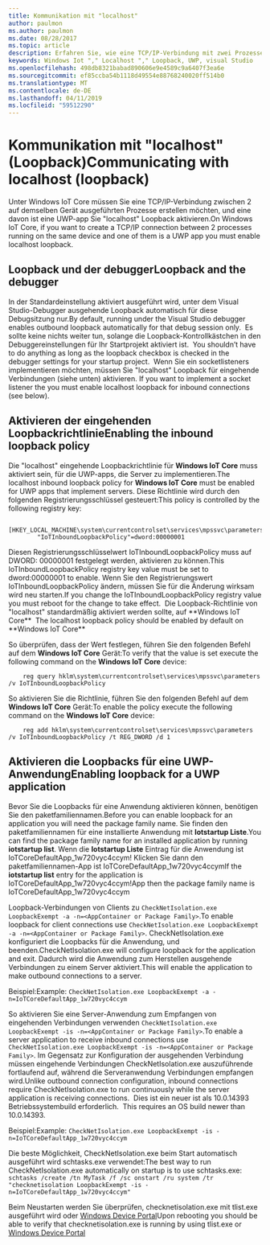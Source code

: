 ```yaml
---
title: Kommunikation mit "localhost"
author: paulmon
ms.author: paulmon
ms.date: 08/28/2017
ms.topic: article
description: Erfahren Sie, wie eine TCP/IP-Verbindung mit zwei Prozessen erstellen, indem Sie "localhost" Loopback aktivieren.
keywords: Windows Iot "," Localhost "," Loopback, UWP, visual Studio
ms.openlocfilehash: 498db8321babad890606e9e4589c9a6407f3ea6e
ms.sourcegitcommit: ef85ccba54b1118d49554e88768240020ff514b0
ms.translationtype: MT
ms.contentlocale: de-DE
ms.lasthandoff: 04/11/2019
ms.locfileid: "59512290"
---
```

# <a name="communicating-with-localhost-loopback"></a><span data-ttu-id="76dea-104">Kommunikation mit "localhost" (Loopback)</span><span class="sxs-lookup"><span data-stu-id="76dea-104">Communicating with localhost (loopback)</span></span>

<span data-ttu-id="76dea-105">Unter Windows IoT Core müssen Sie eine TCP/IP-Verbindung zwischen 2 auf demselben Gerät ausgeführten Prozesse erstellen möchten, und eine davon ist eine UWP-app Sie "localhost" Loopback aktivieren.</span><span class="sxs-lookup"><span data-stu-id="76dea-105">On Windows IoT Core, if you want to create a TCP/IP connection between 2 processes running on the same device and one of them is a UWP app you must enable localhost loopback.</span></span>

## <a name="loopback-and-the-debugger"></a><span data-ttu-id="76dea-106">Loopback und der debugger</span><span class="sxs-lookup"><span data-stu-id="76dea-106">Loopback and the debugger</span></span> 
<span data-ttu-id="76dea-107">In der Standardeinstellung aktiviert ausgeführt wird, unter dem Visual Studio-Debugger ausgehende Loopback automatisch für diese Debugsitzung nur.</span><span class="sxs-lookup"><span data-stu-id="76dea-107">By default, running under the Visual Studio debugger enables outbound loopback automatically for that debug session only.</span></span><span data-ttu-id="76dea-108">  Es sollte keine nichts weiter tun, solange die Loopback-Kontrollkästchen in den Debuggereinstellungen für Ihr Startprojekt aktiviert ist.</span><span class="sxs-lookup"><span data-stu-id="76dea-108">  You shouldn’t have to do anything as long as the loopback checkbox is checked in the debugger settings for your startup project.</span></span> <span data-ttu-id="76dea-109"> Wenn Sie ein socketlisteners implementieren möchten, müssen Sie "localhost" Loopback für eingehende Verbindungen (siehe unten) aktivieren.</span><span class="sxs-lookup"><span data-stu-id="76dea-109"> If you want to implement a socket listener the you must enable localhost loopback for inbound connections (see below).</span></span>
 
## <a name="enabling-the-inbound-loopback-policy"></a><span data-ttu-id="76dea-110">Aktivieren der eingehenden Loopbackrichtlinie</span><span class="sxs-lookup"><span data-stu-id="76dea-110">Enabling the inbound loopback policy</span></span>
<span data-ttu-id="76dea-111">Die "localhost" eingehende Loopbackrichtlinie für **Windows IoT Core** muss aktiviert sein, für die UWP-apps, die Server zu implementieren.</span><span class="sxs-lookup"><span data-stu-id="76dea-111">The localhost inbound loopback policy for **Windows IoT Core** must be enabled for UWP apps that implement servers.</span></span>  <span data-ttu-id="76dea-112">Diese Richtlinie wird durch den folgenden Registrierungsschlüssel gesteuert:</span><span class="sxs-lookup"><span data-stu-id="76dea-112">This policy is controlled by the following registry key:</span></span>

        [HKEY_LOCAL_MACHINE\system\currentcontrolset\services\mpssvc\parameters]
            "IoTInboundLoopbackPolicy"=dword:00000001

<span data-ttu-id="76dea-113">Diesen Registrierungsschlüsselwert IoTInboundLoopbackPolicy muss auf DWORD: 00000001 festgelegt werden, aktivieren zu können.</span><span class="sxs-lookup"><span data-stu-id="76dea-113">This IoTInboundLoopbackPolicy registry key value must be set to dword:00000001 to enable.</span></span> <span data-ttu-id="76dea-114">Wenn Sie den Registrierungswert IoTInboundLoopbackPolicy ändern, müssen Sie für die Änderung wirksam wird neu starten.</span><span class="sxs-lookup"><span data-stu-id="76dea-114">If you change the IoTInboundLoopbackPolicy registry value you must reboot for the change to take effect.</span></span><span data-ttu-id="76dea-115">  Die Loopback-Richtlinie von "localhost" standardmäßig aktiviert werden sollte, auf \*\*Windows IoT Core**</span><span class="sxs-lookup"><span data-stu-id="76dea-115">  The localhost loopback policy should be enabled by default on \*\*Windows IoT Core**</span></span>

<span data-ttu-id="76dea-116">So überprüfen, dass der Wert festlegen, führen Sie den folgenden Befehl auf dem **Windows IoT Core** Gerät:</span><span class="sxs-lookup"><span data-stu-id="76dea-116">To verify that the value is set execute the following command on the **Windows IoT Core** device:</span></span>

        reg query hklm\system\currentcontrolset\services\mpssvc\parameters /v IoTInboundLoopbackPolicy

<span data-ttu-id="76dea-117">So aktivieren Sie die Richtlinie, führen Sie den folgenden Befehl auf dem **Windows IoT Core** Gerät:</span><span class="sxs-lookup"><span data-stu-id="76dea-117">To enable the policy execute the following command on the **Windows IoT Core** device:</span></span>

        reg add hklm\system\currentcontrolset\services\mpssvc\parameters /v IoTInboundLoopbackPolicy /t REG_DWORD /d 1
 

## <a name="enabling-loopback-for-a-uwp-application"></a><span data-ttu-id="76dea-118">Aktivieren die Loopbacks für eine UWP-Anwendung</span><span class="sxs-lookup"><span data-stu-id="76dea-118">Enabling loopback for a UWP application</span></span>
<span data-ttu-id="76dea-119">Bevor Sie die Loopbacks für eine Anwendung aktivieren können, benötigen Sie den paketfamiliennamen.</span><span class="sxs-lookup"><span data-stu-id="76dea-119">Before you can enable loopback for an application you will need the package family name.</span></span>  <span data-ttu-id="76dea-120">Sie finden den paketfamiliennamen für eine installierte Anwendung mit **Iotstartup Liste**.</span><span class="sxs-lookup"><span data-stu-id="76dea-120">You can find the package family name for an installed application by running **iotstartup list**.</span></span>  <span data-ttu-id="76dea-121">Wenn die **Iotstartup Liste** Eintrag für die Anwendung ist IoTCoreDefaultApp\_1w720vyc4ccym! Klicken Sie dann den paketfamiliennamen-App ist IoTCoreDefaultApp\_1w720vyc4ccym</span><span class="sxs-lookup"><span data-stu-id="76dea-121">If the **iotstartup list** entry for the application is IoTCoreDefaultApp\_1w720vyc4ccym!App then the package family name is IoTCoreDefaultApp\_1w720vyc4ccym</span></span>

<span data-ttu-id="76dea-122">Loopback-Verbindungen von Clients zu `CheckNetIsolation.exe LoopbackExempt -a -n=<AppContainer or Package Family>`.</span><span class="sxs-lookup"><span data-stu-id="76dea-122">To enable loopback for client connections use `CheckNetIsolation.exe LoopbackExempt -a -n=<AppContainer or Package Family>`.</span></span>  <span data-ttu-id="76dea-123">CheckNetIsolation.exe konfiguriert die Loopbacks für die Anwendung, und beenden.</span><span class="sxs-lookup"><span data-stu-id="76dea-123">CheckNetIsolation.exe will configure loopback for the application and exit.</span></span> <span data-ttu-id="76dea-124">Dadurch wird die Anwendung zum Herstellen ausgehende Verbindungen zu einem Server aktiviert.</span><span class="sxs-lookup"><span data-stu-id="76dea-124">This will enable the application to make outbound connections to a server.</span></span>

<span data-ttu-id="76dea-125">Beispiel:</span><span class="sxs-lookup"><span data-stu-id="76dea-125">Example:</span></span> `CheckNetIsolation.exe LoopbackExempt -a -n=IoTCoreDefaultApp_1w720vyc4ccym`

<span data-ttu-id="76dea-126">So aktivieren Sie eine Server-Anwendung zum Empfangen von eingehenden Verbindungen verwenden `CheckNetIsolation.exe LoopbackExempt -is -n=<AppContainer or Package Family>`.</span><span class="sxs-lookup"><span data-stu-id="76dea-126">To enable a server application to receive inbound connections use `CheckNetIsolation.exe LoopbackExempt -is -n=<AppContainer or Package Family>`.</span></span> <span data-ttu-id="76dea-127">Im Gegensatz zur Konfiguration der ausgehenden Verbindung müssen eingehende Verbindungen CheckNetIsolation.exe auszuführende fortlaufend auf, während die Serveranwendung Verbindungen empfangen wird.</span><span class="sxs-lookup"><span data-stu-id="76dea-127">Unlike outbound connection configuration, inbound connections require CheckNetIsolation.exe to run continuously while the server application is receiving connections.</span></span><span data-ttu-id="76dea-128">  Dies ist ein neuer ist als 10.0.14393 Betriebssystembuild erforderlich.</span><span class="sxs-lookup"><span data-stu-id="76dea-128">  This requires an OS build newer than 10.0.14393.</span></span>

<span data-ttu-id="76dea-129">Beispiel:</span><span class="sxs-lookup"><span data-stu-id="76dea-129">Example:</span></span> `CheckNetIsolation.exe LoopbackExempt -is -n=IoTCoreDefaultApp_1w720vyc4ccym`

<span data-ttu-id="76dea-130">Die beste Möglichkeit, CheckNetIsolation.exe beim Start automatisch ausgeführt wird schtasks.exe verwendet:</span><span class="sxs-lookup"><span data-stu-id="76dea-130">The best way to run CheckNetIsolation.exe automatically on startup is to use schtasks.exe:</span></span> `schtasks /create /tn MyTask /f /sc onstart /ru system /tr "checknetisolation LoopbackExempt -is -n=IoTCoreDefaultApp_1w720vyc4ccym"`

<span data-ttu-id="76dea-131">Beim Neustarten werden Sie überprüfen, checknetisolation.exe mit tlist.exe ausgeführt wird oder [Windows Device Portal](https://developer.microsoft.com/en-us/windows/iot/docs/deviceportal)</span><span class="sxs-lookup"><span data-stu-id="76dea-131">Upon rebooting you should be able to verify that checknetisolation.exe is running by using tlist.exe or [Windows Device Portal](https://developer.microsoft.com/en-us/windows/iot/docs/deviceportal)</span></span>
